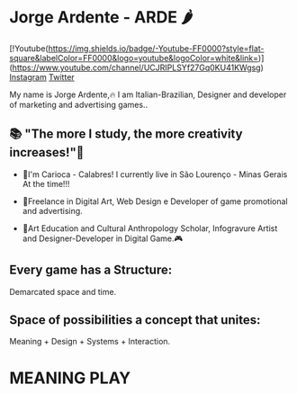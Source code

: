 # Jorge Ardente - ARDE 🌶️

[!Youtube(https://img.shields.io/badge/-Youtube-FF0000?style=flat-square&labelColor=FF0000&logo=youtube&logoColor=white&link=)]
(https://www.youtube.com/channel/UCJRIPLSYf27Gq0KU41KWgsg)
[Instagram](https://www.instagram.com/accounts/onetap/?next=%2F)
[Twitter](https://twitter.com/home?username_or_email=ardejorge66)


My name is Jorge Ardente,🔥 I am Italian-Brazilian, Designer and developer of marketing and advertising games..

## 📚 "The more I study, the more creativity increases!"🧠

- 💪I'm Carioca - Calabres! I currently live in São Lourenço - Minas Gerais At the time!!!

- 🎲Freelance in Digital Art, Web Design e Developer of game promotional and advertising.

- 🎨Art Education and Cultural Anthropology Scholar, Infogravure Artist and Designer-Developer in Digital Game.🎮

## Every game has a Structure:
   Demarcated space and time.
   
## Space of possibilities a concept that unites:
   Meaning + Design + Systems + Interaction.
   
# **MEANING PLAY**








